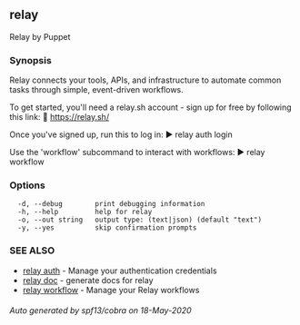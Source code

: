 ## relay

Relay by Puppet

### Synopsis

Relay connects your tools, APIs, and infrastructure
to automate common tasks through simple, event-driven workflows.

To get started, you'll need a relay.sh account - sign up for free
by following this link: 🔗 https://relay.sh/

Once you've signed up, run this to log in:
▶️   relay auth login

Use the 'workflow' subcommand to interact with workflows:
▶️   relay workflow


### Options

```
  -d, --debug        print debugging information
  -h, --help         help for relay
  -o, --out string   output type: (text|json) (default "text")
  -y, --yes          skip confirmation prompts
```

### SEE ALSO

* [relay auth](relay_auth.md)	 - Manage your authentication credentials
* [relay doc](relay_doc.md)	 - generate docs for relay
* [relay workflow](relay_workflow.md)	 - Manage your Relay workflows

###### Auto generated by spf13/cobra on 18-May-2020
